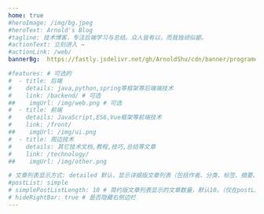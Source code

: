 ```yaml
---
home: true
#heroImage: /img/bg.jpeg
#heroText: Arnold's Blog
#tagline: 技术博客，专注后端学习与总结。众人皆有以，而我独顽似鄙。
#actionText: 立刻进入 →
#actionLink: /web/
bannerBg:  https://fastly.jsdelivr.net/gh/ArnoldShu/cdn/banner/programer.jpg # auto => 网格纹背景(有bodyBgImg时无背景)，默认 | none => 无 | '大图地址' | background: 自定义背景样式       提示：如发现文本颜色不适应你的背景时可以到palette.styl修改$bannerTextColor变量

#features: # 可选的
#  - title: 后端
#    details: java,python,spring等框架等后端端技术
#    link: /backend/ # 可选
##    imgUrl: /img/web.png # 可选
#  - title: 前端
#    details: JavaScript,ES6,Vue框架等前端技术
#    link: /front/
##    imgUrl: /img/ui.png
#  - title: 周边技术
#    details: 其它技术文档,教程,技巧,总结等文章
#    link: /technology/
##    imgUrl: /img/other.png

# 文章列表显示方式: detailed 默认，显示详细版文章列表（包括作者、分类、标签、摘要、分页等）| simple => 显示简约版文章列表（仅标题和日期）| none 不显示文章列表
#postList: simple
# simplePostListLength: 10 # 简约版文章列表显示的文章数量，默认10。（仅在postList设置为simple时生效）
# hideRightBar: true # 是否隐藏右侧边栏
---
```

